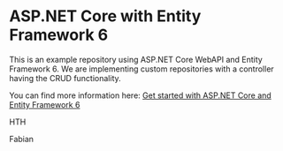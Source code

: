 # ASP.NET Core with Entity Framework 6

This is an example repository using ASP.NET Core WebAPI and Entity Framework 6. We are implementing custom repositories with a controller having the CRUD functionality.

You can find more information here: [Get started with ASP.NET Core and Entity Framework 6](http://offering.solutions/blog/articles/2015/12/13/get-started-with-asp-net-core-and-entity-framework-6/)

HTH

Fabian
